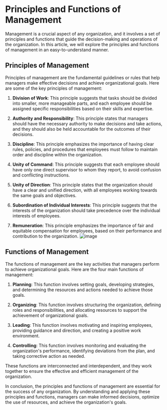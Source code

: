 # Principles and Functions of Management

Management is a crucial aspect of any organization, and it involves a set of principles and functions that guide the decision-making and operations of the organization. In this article, we will explore the principles and functions of management in an easy-to-understand manner.

## Principles of Management

Principles of management are the fundamental guidelines or rules that help managers make effective decisions and achieve organizational goals. Here are some of the key principles of management:

1. **Division of Work**: This principle suggests that tasks should be divided into smaller, more manageable parts, and each employee should be assigned specific responsibilities based on their skills and expertise.

2. **Authority and Responsibility**: This principle states that managers should have the necessary authority to make decisions and take actions, and they should also be held accountable for the outcomes of their decisions.

3. **Discipline**: This principle emphasizes the importance of having clear rules, policies, and procedures that employees must follow to maintain order and discipline within the organization.

4. **Unity of Command**: This principle suggests that each employee should have only one direct supervisor to whom they report, to avoid confusion and conflicting instructions.

5. **Unity of Direction**: This principle states that the organization should have a clear and unified direction, with all employees working towards the same goals and objectives.

6. **Subordination of Individual Interests**: This principle suggests that the interests of the organization should take precedence over the individual interests of employees.

7. **Remuneration**: This principle emphasizes the importance of fair and equitable compensation for employees, based on their performance and contribution to the organization.
![image](https://github.com/Collegehive/Aims_notes/assets/159722383/28dac503-1fcf-4d63-8d80-bdfb7227a106)

## Functions of Management

The functions of management are the key activities that managers perform to achieve organizational goals. Here are the four main functions of management:

1. **Planning**: This function involves setting goals, developing strategies, and determining the resources and actions needed to achieve those goals.

2. **Organizing**: This function involves structuring the organization, defining roles and responsibilities, and allocating resources to support the achievement of organizational goals.

3. **Leading**: This function involves motivating and inspiring employees, providing guidance and direction, and creating a positive work environment.

4. **Controlling**: This function involves monitoring and evaluating the organization's performance, identifying deviations from the plan, and taking corrective action as needed.

These functions are interconnected and interdependent, and they work together to ensure the effective and efficient management of the organization.

In conclusion, the principles and functions of management are essential for the success of any organization. By understanding and applying these principles and functions, managers can make informed decisions, optimize the use of resources, and achieve the organization's goals.
